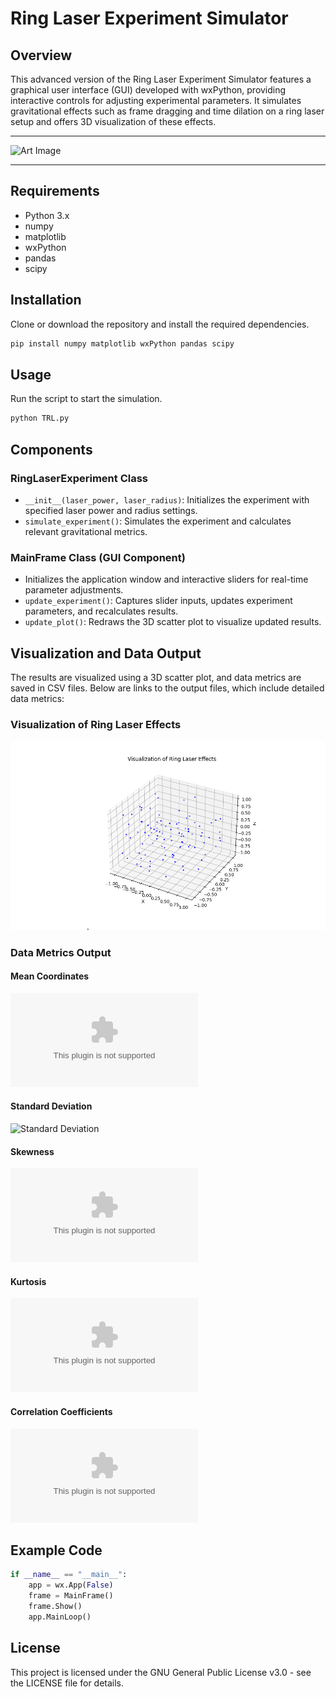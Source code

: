 # Ring Laser Experiment Simulator

## Overview
This advanced version of the Ring Laser Experiment Simulator features a graphical user interface (GUI) developed with wxPython, providing interactive controls for adjusting experimental parameters. It simulates gravitational effects such as frame dragging and time dilation on a ring laser setup and offers 3D visualization of these effects.
______________________________________________________________________________
![Art Image](https://github.com/LoQiseaking69/TimeRing-/blob/main/IMG_8634.jpeg) 
______________________________________________________________________________

## Requirements
- Python 3.x
- numpy
- matplotlib
- wxPython
- pandas
- scipy

## Installation
Clone or download the repository and install the required dependencies.
```bash
pip install numpy matplotlib wxPython pandas scipy
```

## Usage
Run the script to start the simulation.
```bash
python TRL.py
```

## Components
### RingLaserExperiment Class
- `__init__(laser_power, laser_radius)`: Initializes the experiment with specified laser power and radius settings.
- `simulate_experiment()`: Simulates the experiment and calculates relevant gravitational metrics.

### MainFrame Class (GUI Component)
- Initializes the application window and interactive sliders for real-time parameter adjustments.
- `update_experiment()`: Captures slider inputs, updates experiment parameters, and recalculates results.
- `update_plot()`: Redraws the 3D scatter plot to visualize updated results.

## Visualization and Data Output
The results are visualized using a 3D scatter plot, and data metrics are saved in CSV files. Below are links to the output files, which include detailed data metrics:

### Visualization of Ring Laser Effects
![Ring Laser Visualization](visualization.png)

### Data Metrics Output
#### Mean Coordinates
![Mean Coordinates](mean_metrics.csv)
#### Standard Deviation
![Standard Deviation]([standard_deviation_metrics.csv])
#### Skewness
![Skewness](https://github.com/HermiTech-LLC/Time-Ring/blob/main/skewness_metrics.csv)
#### Kurtosis
![Kurtosis](kurtosis_metrics.csv)
#### Correlation Coefficients
![Correlation Coefficients](correlation_coefficients_metrics.csv)

## Example Code
```python
if __name__ == "__main__":
    app = wx.App(False)
    frame = MainFrame()
    frame.Show()
    app.MainLoop()
```

## License
This project is licensed under the GNU General Public License v3.0 - see the LICENSE file for details.
